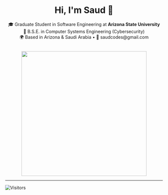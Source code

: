 <h1 align="center">Hi, I'm Saud 👋</h1>

<p align="center">
  🎓 Graduate Student in Software Engineering at <strong>Arizona State University</strong> <br>
  🔐 B.S.E. in Computer Systems Engineering (Cybersecurity) <br>
  🌍 Based in Arizona & Saudi Arabia • 📧 saudcodes@gmail.com
</p>

<div align="center">
	<br>
		<img src="good-times.svg" width="400px">
	<br>
</div>


---

![Visitors](https://komarev.com/ghpvc/?username=saalsai1&label=Profile%20views&color=0e75b6&style=flat)



